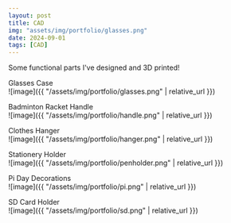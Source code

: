 ```yaml
---
layout: post
title: CAD
img: "assets/img/portfolio/glasses.png"
date: 2024-09-01
tags: [CAD]
---
```

Some functional parts I've designed and 3D printed!

Glasses Case  
![image]({{ "/assets/img/portfolio/glasses.png" | relative_url }})

Badminton Racket Handle  
![image]({{ "/assets/img/portfolio/handle.png" | relative_url }})

Clothes Hanger  
![image]({{ "/assets/img/portfolio/hanger.png" | relative_url }})

Stationery Holder  
![image]({{ "/assets/img/portfolio/penholder.png" | relative_url }})

Pi Day Decorations  
![image]({{ "/assets/img/portfolio/pi.png" | relative_url }})

SD Card Holder  
![image]({{ "/assets/img/portfolio/sd.png" | relative_url }})

